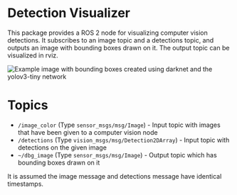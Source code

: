 # Detection Visualizer

This package provides a ROS 2 node for visualizing computer vision detections.
It subscribes to an image topic and a detections topic, and outputs an image with bounding boxes drawn on it.
The output topic can be visualized in rviz.

![Example image with bounding boxes created using darknet and the yolov3-tiny network](doc/example_darknet_yolov3-tiny.png)

# Topics

* `/image_color` (Type `sensor_msgs/msg/Image`) - Input topic with images that have been given to a computer vision node
* `/detections` (Type `vision_msgs/msg/Detection2DArray`) - Input topic with detections on the given image
* `~/dbg_image` (Type `sensor_msgs/msg/Image`) - Output topic which has bounding boxes drawn on it

It is assumed the image message and detections message have identical timestamps.

